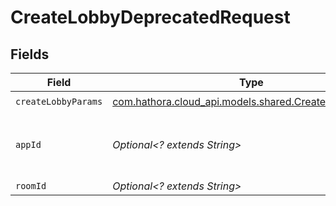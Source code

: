 # CreateLobbyDeprecatedRequest


## Fields

| Field                                                                                             | Type                                                                                              | Required                                                                                          | Description                                                                                       | Example                                                                                           |
| ------------------------------------------------------------------------------------------------- | ------------------------------------------------------------------------------------------------- | ------------------------------------------------------------------------------------------------- | ------------------------------------------------------------------------------------------------- | ------------------------------------------------------------------------------------------------- |
| `createLobbyParams`                                                                               | [com.hathora.cloud_api.models.shared.CreateLobbyParams](../../models/shared/CreateLobbyParams.md) | :heavy_check_mark:                                                                                | N/A                                                                                               |                                                                                                   |
| `appId`                                                                                           | *Optional<? extends String>*                                                                      | :heavy_minus_sign:                                                                                | N/A                                                                                               | app-af469a92-5b45-4565-b3c4-b79878de67d2                                                          |
| `roomId`                                                                                          | *Optional<? extends String>*                                                                      | :heavy_minus_sign:                                                                                | N/A                                                                                               | 2swovpy1fnunu                                                                                     |